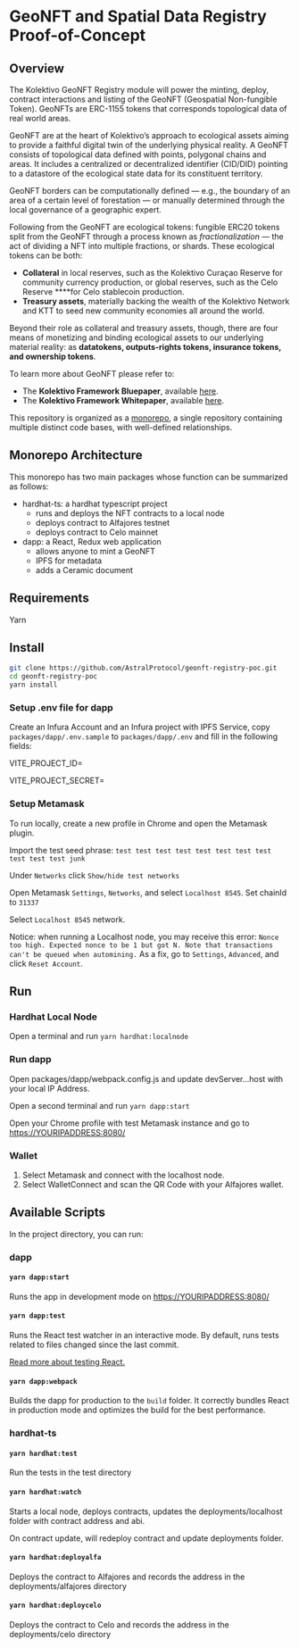 # GeoNFT and Spatial Data Registry Proof-of-Concept
## Overview

The Kolektivo GeoNFT Registry module will power the minting, deploy, contract interactions and listing of the GeoNFT (Geospatial Non-fungible Token). GeoNFTs are ERC-1155 tokens that corresponds topological data of real world areas.

GeoNFT are at the heart of Kolektivo’s approach to ecological assets aiming to provide a faithful digital twin of the underlying physical reality. A GeoNFT consists of topological data defined with points, polygonal chains and areas. It includes a centralized or decentralized identifier (CID/DID) pointing to a datastore of the ecological state data for its constituent territory.

GeoNFT borders can be computationally defined — e.g., the boundary of an area of a certain level of forestation — or manually determined through the local governance of a geographic expert.

Following from the GeoNFT are ecological tokens: fungible ERC20 tokens split from the GeoNFT through a process known as *fractionalization* — the act of dividing a NFT into multiple fractions, or shards. These ecological tokens can be both:

- **Collateral** in local reserves, such as the Kolektivo Curaçao Reserve for community currency production, or global reserves, such as the Celo Reserve ****for Celo stablecoin production.
- **Treasury assets**, materially backing the wealth of the Kolektivo Network and KTT to seed new community economies all around the world.

Beyond their role as collateral and treasury assets, though, there are four means of monetizing and binding ecological assets to our underlying material reality: as **datatokens, outputs-rights tokens, insurance tokens, and ownership tokens**.

To learn more about GeoNFT please refer to:

- The **Kolektivo Framework Bluepaper**, available [here](https://assets.website-files.com/5fcaa3a6fcb269f7778d1f87/6319a99a8861af08a497e3a9_Kolektivo%20Bluepaper.pdf).
- The **Kolektivo Framework Whitepaper**, available [here](https://github.com/Curve-Labs/Kolektivo/blob/main/The%20Kolektivo%20Framework%20Whitepaper%20v.3.pdf).

This repository is organized as a [monorepo](https://monorepo.tools/), a single repository containing multiple distinct code bases, with well-defined relationships.
## Monorepo Architecture

This monorepo has two main packages whose function can be summarized as follows:

- hardhat-ts: a hardhat typescript project
  - runs and deploys the NFT contracts to a local node
  - deploys contract to Alfajores testnet
  - deploys contract to Celo mainnet
- dapp: a React, Redux web application
  - allows anyone to mint a GeoNFT
  - IPFS for metadata
  - adds a Ceramic document


## Requirements

Yarn

## Install

```bash
git clone https://github.com/AstralProtocol/geonft-registry-poc.git
cd geonft-registry-poc
yarn install
```

### Setup .env file for dapp

Create an Infura Account and an Infura project with IPFS Service, copy `packages/dapp/.env.sample` to `packages/dapp/.env` and fill in the following fields:

VITE_PROJECT_ID=

VITE_PROJECT_SECRET=

### Setup Metamask

To run locally, create a new profile in Chrome and open the Metamask plugin.

Import the test seed phrase: `test test test test test test test test test test test junk`

Under `Networks` click `Show/hide test networks`

Open Metamask `Settings`, `Networks`, and select `Localhost 8545`. Set chainId to `31337`

Select `Localhost 8545` network.

Notice: when running a Localhost node, you may receive this error: `Nonce too high. Expected nonce to be 1 but got N. Note that transactions can't be queued when automining.` As a fix, go to `Settings`, `Advanced`, and click `Reset Account`.

## Run

### Hardhat Local Node

Open a terminal and run `yarn hardhat:localnode`

### Run dapp

Open packages/dapp/webpack.config.js and update devServer...host with your local IP Address.

Open a second terminal and run `yarn dapp:start`

Open your Chrome profile with test Metamask instance and go to <https://YOURIPADDRESS:8080/>

### Wallet

1) Select Metamask and connect with the localhost node.
2) Select WalletConnect and scan the QR Code with your Alfajores wallet.

## Available Scripts

In the project directory, you can run:

### dapp

#### `yarn dapp:start`

Runs the app in development mode on <https://YOURIPADDRESS:8080/>

#### `yarn dapp:test`

Runs the React test watcher in an interactive mode.
By default, runs tests related to files changed since the last commit.

[Read more about testing React.](https://facebook.github.io/create-react-app/docs/running-tests)

#### `yarn dapp:webpack`

Builds the dapp for production to the `build` folder.
It correctly bundles React in production mode and optimizes the build for the best performance.

### hardhat-ts

#### `yarn hardhat:test`

Run the tests in the test directory

#### `yarn hardhat:watch`

Starts a local node, deploys contracts, updates the deployments/localhost folder with contract address and abi.

On contract update, will redeploy contract and update deployments folder.

#### `yarn hardhat:deployalfa`

Deploys the contract to Alfajores and records the address in the deployments/alfajores directory

#### `yarn hardhat:deploycelo`

Deploys the contract to Celo and records the address in the deployments/celo directory
